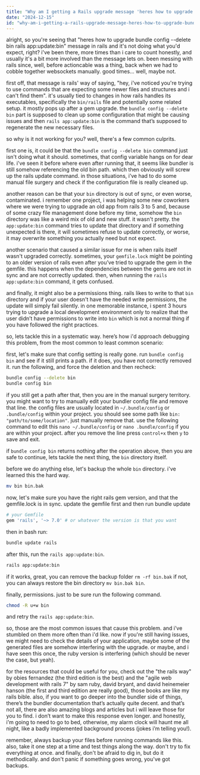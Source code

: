 ```yaml
---
title: "Why am I getting a Rails upgrade message 'heres how to upgrade bundle config --delete bin rails app:update:bin' not working?"
date: "2024-12-15"
id: "why-am-i-getting-a-rails-upgrade-message-heres-how-to-upgrade-bundle-config---delete-bin-rails-appupdatebin-not-working"
---
```


alright, so you're seeing that "heres how to upgrade bundle config --delete bin rails app:update:bin" message in rails and it's not doing what you'd expect, right? i've been there, more times than i care to count honestly, and usually it's a bit more involved than the message lets on. been messing with rails since, well, before actioncable was a thing, back when we had to cobble together websockets manually. good times... well, maybe not.

first off, that message is rails' way of saying, "hey, i've noticed you're trying to use commands that are expecting some newer files and structures and i can't find them". it's usually tied to changes in how rails handles its executables, specifically the `bin/rails` file and potentially some related setup. it mostly pops up after a gem upgrade. the `bundle config --delete bin` part is supposed to clean up some configuration that might be causing issues and then `rails app:update:bin` is the command that’s supposed to regenerate the new necessary files.

so why is it not working for you? well, there's a few common culprits.

first one is, it could be that the `bundle config --delete bin` command just isn't doing what it should. sometimes, that config variable hangs on for dear life. i've seen it before where even after running that, it seems like bundler is still somehow referencing the old bin path. which then obviously will screw up the rails update command. in those situations, i’ve had to do some manual file surgery and check if the configuration file is really cleaned up.

another reason can be that your `bin` directory is out of sync, or even worse, contaminated. i remember one project, i was helping some new coworkers where we were trying to upgrade an old app from rails 3 to 5 and, because of some crazy file management done before my time, somehow the `bin` directory was like a weird mix of old and new stuff. it wasn't pretty. the `app:update:bin` command tries to update that directory and if something unexpected is there, it will sometimes refuse to update correctly, or worse, it may overwrite something you actually need but not expect.

another scenario that caused a similar issue for me is when rails itself wasn't upgraded correctly. sometimes, your `gemfile.lock` might be pointing to an older version of rails even after you’ve tried to upgrade the gem in the gemfile. this happens when the dependencies between the gems are not in sync and are not correctly updated. then, when running the `rails app:update:bin` command, it gets confused.

and finally, it might also be a permissions thing. rails likes to write to that `bin` directory and if your user doesn't have the needed write permissions, the update will simply fail silently. in one memorable instance, i spent 3 hours trying to upgrade a local development environment only to realize that the user didn’t have permissions to write into `bin` which is not a normal thing if you have followed the right practices.

so, lets tackle this in a systematic way. here’s how i'd approach debugging this problem, from the most common to least common scenario:

first, let's make sure that config setting is really gone. run `bundle config bin` and see if it still prints a path. if it does, you have not correctly removed it. run the following, and force the deletion and then recheck:

```bash
bundle config --delete bin
bundle config bin
```

if you still get a path after that, then you are in the manual surgery territory. you might want to try to manually edit your bundler config file and remove that line. the config files are usually located in `~/.bundle/config` or `.bundle/config` within your project. you should see some path like `bin: "path/to/some/location"`. just manually remove that. use the following command to edit this `nano ~/.bundle/config` or `nano .bundle/config` if you are within your project. after you remove the line press `control+x` then `y` to save and exit.

if `bundle config bin` returns nothing after the operation above, then you are safe to continue, lets tackle the next thing, the `bin` directory itself.

before we do anything else, let's backup the whole `bin` directory. i've learned this the hard way.

```bash
mv bin bin.bak
```

now, let's make sure you have the right rails gem version, and that the gemfile.lock is in sync. update the gemfile first and then run bundle update

```ruby
# your Gemfile
gem 'rails', '~> 7.0' # or whatever the version is that you want
```

then in bash run:

```bash
bundle update rails
```

after this, run the `rails app:update:bin`.

```bash
rails app:update:bin
```

if it works, great, you can remove the backup folder `rm -rf bin.bak` if not, you can always restore the bin directory `mv bin.bak bin`.

finally, permissions. just to be sure run the following command.

```bash
chmod -R u+w bin
```

and retry the `rails app:update:bin`.

so, those are the most common issues that cause this problem. and i’ve stumbled on them more often than i'd like. now if you're still having issues, we might need to check the details of your application, maybe some of the generated files are somehow interfering with the upgrade. or maybe, and i have seen this once, the ruby version is interfering (which should be never the case, but yeah).

for the resources that could be useful for you, check out the "the rails way" by obies fernandez (the third edition is the best) and the "agile web development with rails 7" by sam ruby, david bryant, and david heinemeier hanson (the first and third edition are really good), those books are like my rails bible. also, if you want to go deeper into the bundler side of things, there’s the bundler documentation that’s actually quite decent. and that’s not all, there are also amazing blogs and articles but i will leave those for you to find. i don’t want to make this response even longer. and honestly, i'm going to need to go to bed, otherwise, my alarm clock will haunt me all night, like a badly implemented background process (jokes i’m telling you!).

remember, always backup your files before running commands like this. also, take it one step at a time and test things along the way. don't try to fix everything at once. and finally, don't be afraid to dig in, but do it methodically. and don't panic if something goes wrong, you've got backups.
